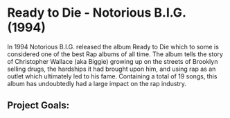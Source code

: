 # Ready to Die - Notorious B.I.G. (1994)
In 1994 Notorious B.I.G. released the album Ready to Die which to some is considered one of the best Rap albums of all time. The album tells the story of Christopher Wallace (aka Biggie) growing up on the streets of Brooklyn selling drugs, the hardships it had brought upon him, and using rap as an outlet which ultimately led to his fame. Containing a total of 19 songs, this album has undoubtedly had a large impact on the rap industry.

## Project Goals:

